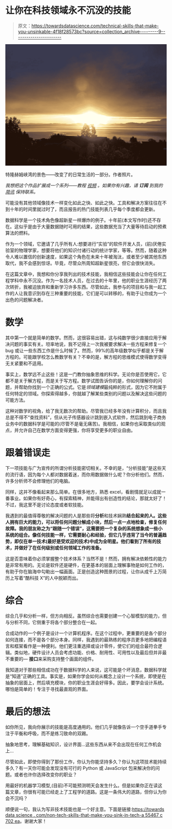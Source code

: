 # 让你在科技领域永不沉没的技能

> 原文：<https://towardsdatascience.com/technical-skills-that-make-you-unsinkable-4f18f28573bc?source=collection_archive---------9----------------------->

![](img/d6e27f625fe5a031a39ff1bfefb49d0f.png)

特隆赫姆峡湾的景色——改变了的日常生活的一部分。作者照片。

*我想把这个作品扩展成一个系列——教程* [*视频*](https://www.youtube.com/watch?v=NSVTTuOhwz0) *。如果你有兴趣，请* ***订阅*** *到我的* [*简讯*](https://landing.mailerlite.com/webforms/landing/j5y2q1) *保持联系。*

可能没有其他领域像技术一样变化如此之快、如此之快。工具和解决方案往往在不到十年的时间里就过时了，而且报告的热门技能列表几乎每个季度都会更新。

数据科学是一个技术角色像超新星一样爆炸的例子。十年前(本文写作时)还不存在。这似乎是由于大量数据随时可用的结果，这些数据充当了大量等待启动的预煮算法的燃料。

作为一个领域，它邀请了几乎所有人:想要进行“实验”的软件开发人员，(前)厌倦实验室的物理学家，想要将他们的知识付诸行动的统计学家，等等。然而，随着这种令人难以置信的创新速度，如果这个角色在未来十年被淘汰，或者至少被其他东西取代，我不会感到惊讶。毕竟，尽管众所周知超新星很亮，但它会很快消失。

在这篇文章中，我想和你分享我列出的技术技能，我相信这些技能会让你在任何工程学科中永不沉没。作为一名技术人员，在过去的十年里，他的职业生涯经历了两次转折，我被迫放弃和重新学习许多东西。尽管如此，我参与的项目和与我一起工作的人让我意识到存在三种重要的技能，它们是可以转移的，有助于让你成为一个出色的问题解决者。

# 数学

其中第一个就是简单的数学。然而，这很容易出错，这与纯数学很少直接应用于解决问题的事实有关。坦率地说，我不记得上一次我被要求解决一些方程来修复一个 bug 或让一些东西工作是什么时候了。然而，99%的高年级数学似乎都是关于解方程的。可能跟学校怎么教数学有关？不幸的是，解方程的思维模式使得数学变得无关紧要和不适用。

事实上，数学远不止这些！这是一门教你抽象思维的科学。无论你是否使用它，它都不是关于解方程，而是关于写方程。数学试图告诉你的是，你如何理解你的问题，并帮助你找到一个正确的公式。它是*领域建模*最纯粹的形式，因为它不附属于任何特定的领域。你探索得越多，你就越了解某些类别的问题以及解决这些问题的可能方法。

这种对数学的视角，给了我无数次的帮助。尽管我已经多年没有计算积分，而且我总是不得不“查找资料”，但从光子传感器设计跳到嵌入式软件，然后跳到电子商务业务中的数据科学是可能的(尽管不是毫无痛苦)。我相信，如果你也采取类似的观点，并允许自己在数学方面变得更强，你将享受更多的职业自由。

# 跟着错误走

下一项技能与广为宣传的所谓分析技能密切相关。不幸的是，“分析技能”是这些天的流行语，因为每个人都对数据着迷，而你用数据做什么呢？你分析他们。然而，许多分析师不会修理他们的电脑。

同样，这并不像看起来那么简单。在很多地方，熟悉 excel，看剧情就足以成就一番事业。如果你有好奇心，有探索精神，并能得出有创造性的结论，那就太好了！不过，我这里不是讨论态度或者软技能。

我遇到的最值得尊敬的解决问题的人是那些将**分析**和技术娴熟**结合起来的人。这些人拥有巨大的能力，可以将任何问题分解成小块，然后一点一点地检查，修复任何故障。我的朋友称之为“跟随一个错误”，这需要把一个复杂的系统想象成一些小系统的组合。像任何技能一样，它需要耐心和经验，但它几乎违背了当今的普遍趋势，即仅在单一技术(最好是受欢迎的技术)中成为全明星。他们看到了所有的技术，并做好了在任何级别或任何领域工作的准备。**

这是否意味着你必须掌握整个技术体系？当然不是！然而，拥有解决依赖性的能力是非常有用的。无论是软件还是硬件，在更基本的层面上理解事物是如何工作的，有助于你在脑海中勾勒出一幅画面。正是创造这种图景的过程，让你从成千上万简历上写着“酷科技 X”的人中脱颖而出。

# 综合

综合几乎和分析一样，但方向相反。虽然综合也需要创建一个心智模型的能力，但与分析不同，它侧重于将各个部分整合在一起。

合成动作的一个例子是设计一个计算机程序。在这个过程中，更重要的是各个部分如何连接，而不是各个部分本身。同样，我遇到的最熟练的程序员更多地把编程语言和框架看作是一种便利。他们更注重选择或设计零件，使它们的组合最符合逻辑。类似地，硬件设计人员会考虑功能、价格、耐用性、可用性以及最后但并非最不重要的— **接口**来采购支持整个画面的组件。

我知道对于那些相信成功在于数据科学的人来说，这可能是个坏消息，数据科学就是“知道”正确的工具。事实是，如果你学会如何从概念上设计一个系统，即使是在抽象的层面上，然后填充模块，你的职业生涯会好得多。因此，要学会设计系统。哪怕是简单的！专注于寻找最直观的界面。

# 最后的想法

如你所见，我向你展示的技能是高度通用的。他们几乎就像告诉一个空手道拳手专注于平衡和呼吸，而不是练习致命的双踢。

抽象地思考，理解基础知识，设计界面…这些东西从来不会出现在任何工作机会上…

尽管如此，即使你得到了那份工作，你认为你能坚持多久？你认为这项技术能持续多久？有一天你可能会发现没有可行的 Python 或 JavaScript 包来解决你的问题。或者也许你选择改变你的职业？

用最好的机器学习模型,(目前)不可能预测明天会发生什么。但是如果你正在读这篇文章，你很有可能已经走上了工程学的道路。这是一条伟大的道路，但你认为你会不沉吗？

顺便说一句，我认为写非技术技能也是一个好主意。下面是链接:[https://towards data science . com/non-tech-skills-that-make-you-sink-in-tech-a 55467 c 702 ea](/non-tech-skills-that-make-you-unsinkable-in-tech-a55467c702ea)。谢谢大家！